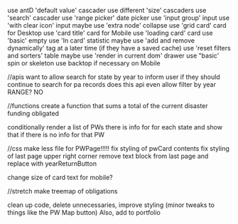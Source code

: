 use antD 'default value' cascader
use different 'size' cascaders 
use 'search' cascader
use 'range picker' date picker
use 'input group' input
use 'with clear icon' input
maybe use 'extra node' collapse
use 'grid card' card for Desktop
use 'card title' card for Mobile
use 'loading card' card
use 'basic' empty
use 'In card' statistic
maybe use 'add and remove dynamically' tag at a later time (if they have a saved cache)
use 'reset filters and sorters' table
maybe use 'render in current dom' drawer
use "basic' spin or skeleton
use backtop if necessary on Mobile

//apis
 want to allow search for state by year to inform user if they should continue to search for pa records
 does this api even allow filter by year RANGE? NO


//functions
create a function that sums a total of the current disaster funding obligated 

conditionally render a list of PWs there is info for for each state and show that if there is no info for that PW

 //css
 make less file for PWPage!!!!!
 fix styling of pwCard contents
 fix styling of last page upper right corner
 remove text block from last page and replace with yearReturnButton

 change size of card text for mobile?

 //stretch
 make treemap of obligations

 clean up code, delete unnecessaries, improve styling (minor tweaks to things like the PW Map button)
 Also, add to portfolio




